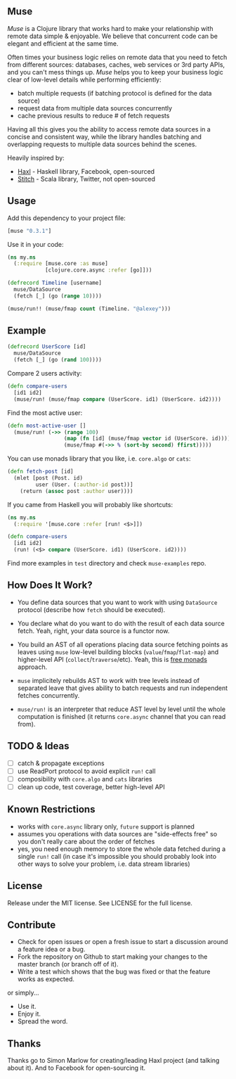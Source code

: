 ## Muse

*Muse* is a Clojure library that works hard to make your relationship with remote data simple & enjoyable. We believe that concurrent code can be elegant and efficient at the same time.

Often times your business logic relies on remote data that you need to fetch from different sources: databases, caches, web services or 3rd party APIs, and you can't mess things up. *Muse* helps you to keep your business logic clear of low-level details while performing efficiently:

* batch multiple requests (if batching protocol is defined for the data source)
* request data from multiple data sources concurrently
* cache previous results to reduce # of fetch requests

Having all this gives you the ability to access remote data sources in a concise and consistent way, while the library handles batching and overlapping requests to multiple data sources behind the scenes.

Heavily inspired by:

* [Haxl](https://github.com/facebook/Haxl) - Haskell library, Facebook, open-sourced
* [Stitch](https://www.youtube.com/watch?v=VVpmMfT8aYw) - Scala library, Twitter, not open-sourced

## Usage

Add this dependency to your project file:

```clojure
[muse "0.3.1"]
```

Use it in your code:

```clojure
(ns my.ns
  (:require [muse.core :as muse]
            [clojure.core.async :refer [go]]))

(defrecord Timeline [username]
  muse/DataSource
  (fetch [_] (go (range 10))))

(muse/run!! (muse/fmap count (Timeline. "@alexey")))
```

## Example

```clojure
(defrecord UserScore [id]
  muse/DataSource
  (fetch [_] (go (rand 100))))
```

Compare 2 users activity:

```clojure
(defn compare-users
  [id1 id2]
  (muse/run! (muse/fmap compare (UserScore. id1) (UserScore. id2))))
```

Find the most active user:

```clojure
(defn most-active-user []
  (muse/run! (->> (range 100)
                  (map (fn [id] (muse/fmap vector id (UserScore. id))))
                  (muse/fmap #(->> % (sort-by second) ffirst)))))
```

You can use monads library that you like, i.e. `core.algo` or `cats`:

```clojure
(defn fetch-post [id]
  (mlet [post (Post. id)
         user (User. (:author-id post))]
    (return (assoc post :author user))))
```

If you came from Haskell you will probably like shortcuts:

```clojure
(ns my.ns
  (:require '[muse.core :refer [run! <$>]])

(defn compare-users
  [id1 id2]
  (run! (<$> compare (UserScore. id1) (UserScore. id2))))
```

Find more examples in `test` directory and check `muse-examples` repo.

## How Does It Work?

* You define data sources that you want to work with using `DataSource` protocol (describe how `fetch` should be executed).

* You declare what do you want to do with the result of each data source fetch. Yeah, right, your data source is a functor now.

* You build an AST of all operations placing data source fetching points as leaves using `muse` low-level building blocks (`value`/`fmap`/`flat-map`) and higher-level API (`collect`/`traverse`/etc). Yeah, this is [free monads](http://goo.gl/1ubHUa) approach.

* `muse` implicitely rebuilds AST to work with tree levels instead of separated leave that gives ability to batch requests and run independent fetches concurrently.

* `muse/run!` is an interpreter that reduce AST level by level until the whole computation is finished (it returns `core.async` channel that you can read from).

## TODO & Ideas

- [ ] catch & propagate exceptions
- [ ] use ReadPort protocol to avoid explicit `run!` call
- [ ] composibility with `core.algo` and `cats` libraries
- [ ] clean up code, test coverage, better high-level API

## Known Restrictions

* works with `core.async` library only, `future` support is planned
* assumes you operations with data sources are "side-effects free" so you don't really care about the order of fetches
* yes, you need enough memory to store the whole data fetched during a single `run!` call (in case it's impossible you should probably look into other ways to solve your problem, i.e. data stream libraries)

## License

Release under the MIT license. See LICENSE for the full license.

## Contribute

* Check for open issues or open a fresh issue to start a discussion around a feature idea or a bug.
* Fork the repository on Github to start making your changes to the master branch (or branch off of it).
* Write a test which shows that the bug was fixed or that the feature works as expected.

or simply...

* Use it.
* Enjoy it.
* Spread the word.

## Thanks

Thanks go to Simon Marlow for creating/leading Haxl project (and talking about it). And to Facebook for open-sourcing it.